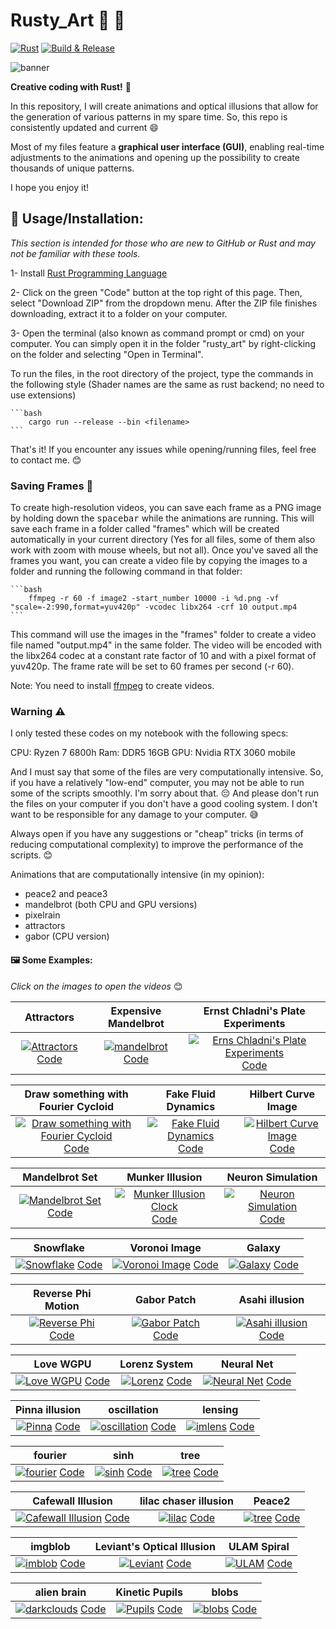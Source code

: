 #  Rusty_Art 🌈 🎨

[![Rust](https://github.com/altunenes/rusty_art/actions/workflows/rust.yml/badge.svg)](https://github.com/altunenes/rusty_art/actions/workflows/rust.yml)
[![Build & Release](https://github.com/altunenes/rusty_art/actions/workflows/release.yml/badge.svg)](https://github.com/altunenes/rusty_art/actions/workflows/release.yml)

![banner](https://github.com/altunenes/rusty_art/assets/54986652/c262d693-e7e6-48c1-b4a3-1ef07e4491dc)


**Creative coding with Rust!** 🦀


In this repository, I will create animations and optical illusions that allow for the generation of various patterns in my spare time. So, this repo is consistently updated and current 😄

Most of my files feature a **graphical user interface (GUI)**, enabling real-time adjustments to the animations and opening up the possibility to create thousands of unique patterns. 


I hope you enjoy it!


## 🚀 Usage/Installation:

*This section is intended for those who are new to GitHub or Rust and may not be familiar with these tools.*

1- Install [Rust Programming Language](https://www.rust-lang.org/tools/install)

2- Click on the green "Code" button at the top right of this page. Then, select "Download ZIP" from the dropdown menu. After the ZIP file finishes downloading, extract it to a folder on your computer.


3- Open the terminal (also known as command prompt or cmd) on your computer. You can simply open it in the folder "rusty_art" by right-clicking on the folder and selecting "Open in Terminal".


To run the files, in the root directory of the project, type the commands in the following style (Shader names are the same as rust backend; no need to use extensions)

    ```bash
        cargo run --release --bin <filename>
    ```

That's it! If you encounter any issues while opening/running files, feel free to contact me. 😊


### Saving Frames 📸

To create high-resolution videos, you can save each frame as a PNG image by holding down the <kbd>spacebar</kbd> while the animations are running. This will save each frame in a folder called "frames" which will be created automatically in your current directory (Yes for all files, some of them also work with zoom with mouse wheels, but not all).
Once you've saved all the frames you want, you can create a video file by copying the images to a folder and running the following command in that folder:

    
    ```bash
        ffmpeg -r 60 -f image2 -start_number 10000 -i %d.png -vf "scale=-2:990,format=yuv420p" -vcodec libx264 -crf 10 output.mp4
    ```

This command will use the images in the "frames" folder to create a video file named "output.mp4" in the same folder. The video will be encoded with the libx264 codec at a constant rate factor of 10 and with a pixel format of yuv420p. The frame rate will be set to 60 frames per second (-r 60).

Note: You need to install [ffmpeg](https://ffmpeg.org/) to create videos.


### Warning ⚠️

I only tested these codes on my notebook with the following specs:

CPU: Ryzen 7 6800h
Ram: DDR5 16GB
GPU: Nvidia RTX 3060 mobile

And I must say that some of the files are very computationally intensive. So, if you have a relatively "low-end" computer, you may not be able to run some of the scripts smoothly. I'm sorry about that. 😔 
And please don't run the files on your computer if you don't have a good cooling system. I don't want to be responsible for any damage to your computer. 😅

Always open if you have any suggestions or "cheap" tricks (in terms of reducing computational complexity) to improve the performance of the scripts. 😊

Animations that are computationally intensive (in my opinion):
- peace2 and peace3
- mandelbrot (both CPU and GPU versions)
- pixelrain
- attractors
- gabor (CPU version)

#### 🖼️ Some Examples:
_Click on the images to open the videos_ 😊

| Attractors | Expensive Mandelbrot | Ernst Chladni's Plate Experiments |
|:---:|:---:|:---:|
| [![Attractors](https://github.com/altunenes/rusty_art/assets/54986652/45c0a523-0785-4d7c-95d9-cdf2e57cd6b9)](https://user-images.githubusercontent.com/54986652/242607093-91bc7605-5223-4eae-a0dc-365e826c0792.mp4) [Code](https://github.com/altunenes/rusty_art/blob/master/src/attractors.rs)|[![mandelbrot](https://github.com/altunenes/rusty_art/assets/54986652/e8f10adc-4d78-48e5-8f43-33f23c7af205)](https://github.com/altunenes/rusty_art/assets/54986652/23711923-3b3f-4818-83c9-64f57d439e24) [Code](https://github.com/altunenes/rusty_art/blob/master/src/expmandelbrotgpu.rs)| [![Erns Chladni's Plate Experiments](https://github.com/altunenes/rusty_art/assets/54986652/6e21c757-ce8c-4205-a542-7d96f37ae73b)](https://github.com/altunenes/rusty_art/assets/54986652/286d5567-d6ac-47ec-8889-d4371173aa7f) [Code](https://github.com/altunenes/rusty_art/blob/master/src/chladniwgpu.rs) |


| Draw something with Fourier Cycloid | Fake Fluid Dynamics | Hilbert Curve Image |
|:---:|:---:|:---:|
| [![Draw something with Fourier Cycloid](https://github.com/altunenes/rusty_art/assets/54986652/0057ff1f-acfc-45c2-9f03-cae7cc6b9a3e)](https://github.com/altunenes/rusty_art/assets/54986652/562d988a-f8f6-438e-9619-42a1794d1534) [Code](https://github.com/altunenes/rusty_art/blob/master/src/dfft.rs) | [![Fake Fluid Dynamics](https://github.com/altunenes/rusty_art/assets/54986652/3e66dc73-2a90-4027-861c-7d9a50b3c6ee)](https://github.com/altunenes/rusty_art/assets/54986652/06298c66-5082-4d21-ba61-3ad1cc300d59) [Code](https://github.com/altunenes/rusty_art/blob/master/src/fluid.rs) | [![Hilbert Curve Image](https://github.com/altunenes/rusty_art/assets/54986652/3a4a4b5a-e5c0-4d9a-aa13-ed3745802bdd)](https://github.com/altunenes/rusty_art/assets/54986652/9cf62ec1-558f-4825-9e4a-e03a67936f18) [Code](https://github.com/altunenes/rusty_art/blob/master/src/hilbertimg.rs) |


| Mandelbrot Set | Munker Illusion | Neuron Simulation |
|:---:|:---:|:---:|
| [![Mandelbrot Set](https://github.com/altunenes/rusty_art/assets/54986652/cca2b542-d246-477b-9092-a70886048ea2)](https://github.com/altunenes/rusty_art/assets/54986652/1476cb32-2726-4706-a02d-ce4bbd4e7f6e) [Code](https://github.com/altunenes/rusty_art/blob/master/src/mandelbrotgpu.rs) | [![Munker Illusion Clock](https://github.com/altunenes/rusty_art/assets/54986652/30bfa484-1ba4-45a3-8978-405ea65a02bb)](https://github.com/altunenes/rusty_art/assets/54986652/13ee00e9-d4f6-4adc-afbc-21bb2085126f) [Code](https://github.com/altunenes/rusty_art/blob/master/src/munkerclock.rs) | [![Neuron Simulation](https://github.com/altunenes/rusty_art/assets/54986652/91c7aea2-182a-4938-9d75-0de6e7178f0e)](https://github.com/altunenes/rusty_art/assets/54986652/e3ad92dd-fead-4778-bf0a-16a882b0f3ff) [Code](https://github.com/altunenes/rusty_art/blob/master/src/neurons.rs) |


| Snowflake | Voronoi Image | Galaxy |
|:---:|:---:|:---:|
| [![Snowflake](https://github.com/altunenes/rusty_art/assets/54986652/67de1335-39d1-4317-9291-3e3a2a3514e6)](https://github.com/altunenes/rusty_art/assets/54986652/ede39f09-ab22-4106-8618-a81d660b4d93) [Code](https://github.com/altunenes/rusty_art/blob/master/src/snowflakewgpu.rs) | [![Voronoi Image](https://github.com/altunenes/rusty_art/assets/54986652/fefda7b1-4da1-4cba-bd55-ce58bad54469)](https://github.com/altunenes/rusty_art/assets/54986652/da40be23-8765-4a04-91a5-63b623332a79) [Code](https://github.com/altunenes/rusty_art/blob/master/src/voronoi.rs) | [![Galaxy](https://github.com/altunenes/rusty_art/assets/54986652/62a4ebee-e9f6-4c47-8e75-1d404f730a39)](https://github.com/altunenes/rusty_art/assets/54986652/248a4a9c-ccae-47cb-97fc-1bb7b25f2be2) [Code](https://github.com/altunenes/rusty_art/blob/master/src/galaxy.rs) |


| Reverse Phi Motion | Gabor Patch | Asahi illusion |
|:---:|:---:|:---:|
| [![Reverse Phi](https://github.com/altunenes/rusty_art/assets/54986652/1dd779e1-075a-400a-8dcc-f7b031d8b912)](https://github.com/altunenes/rusty_art/assets/54986652/b5ddb9e6-2504-4f26-9ca3-ad5227ea4bca) [Code](https://github.com/altunenes/rusty_art/blob/master/src/pdiamond.rs) | [![Gabor Patch](https://github.com/altunenes/rusty_art/assets/54986652/702b7a06-5a11-4728-8657-ec7d384302c6)](https://github.com/altunenes/rusty_art/assets/54986652/23b642e1-0321-43c5-bcb5-01b9ee6051c8) [Code](https://github.com/altunenes/rusty_art/blob/master/src/gaborwgpu.rs) | [![Asahi illusion](https://github.com/altunenes/rusty_art/assets/54986652/77ffb57f-d9ba-4ba0-b567-8bcb9cbd4dfa)](https://github.com/altunenes/rusty_art/assets/54986652/04b54dbf-f656-420b-8234-026589a82be3) [Code](https://github.com/altunenes/rusty_art/blob/master/src/asahi2.rs) |


| Love WGPU | Lorenz System | Neural Net |
|:---:|:---:|:---:|
| [![Love WGPU](https://github.com/altunenes/rusty_art/assets/54986652/777106a7-a621-433b-8f4b-641ad771fe0d)](https://github.com/altunenes/rusty_art/assets/54986652/3f357272-6c5e-4733-b047-2ec27ce12630) [Code](https://github.com/altunenes/rusty_art/blob/master/shaders/lovewgpu.wgsl) | [![Lorenz](https://github.com/altunenes/rusty_art/assets/54986652/beaf5d59-1847-4ae7-bc6b-0449d34bd20c)](https://github.com/altunenes/rusty_art/assets/54986652/37a44664-69c9-464f-86b0-a35cd9efeeca) [Code](https://github.com/altunenes/rusty_art/blob/master/src/lorenz.rs) | [![Neural Net](https://github.com/altunenes/rusty_art/assets/54986652/75743a83-8262-4fea-8b21-a11dd280b123)](https://github.com/altunenes/rusty_art/assets/54986652/9727b58f-9fca-416b-a61a-5fc4f3a82e27) [Code](https://github.com/altunenes/rusty_art/blob/master/src/neuralnet.rs) |


| Pinna illusion| oscillation | lensing |
|:---:|:---:|:---:|
| [![Pinna](https://github.com/altunenes/rusty_art/assets/54986652/e4413a32-b28f-47e2-9974-f21d12ab8340)](https://github.com/altunenes/rusty_art/assets/54986652/6d39f14e-9529-4cbe-9d82-5fb675437a43) [Code](https://github.com/altunenes/rusty_art/blob/master/src/pina.rs) | [![oscillation](https://github.com/altunenes/rusty_art/assets/54986652/e55c3013-30ed-4f02-bbbb-3d9a4a7b39d2)](https://github.com/altunenes/rusty_art/assets/54986652/47777e12-0c7d-4553-b3e4-fe2f54a38b8b) [Code](https://github.com/altunenes/rusty_art/blob/master/src/oscillation.rs) | [![imlens](https://github.com/altunenes/rusty_art/assets/54986652/ba40f8e3-78d2-410a-b569-6c231405a9c7)](https://github.com/altunenes/rusty_art/assets/54986652/03e7ef39-1b6f-4ed1-9c48-71b312db98a1) [Code](https://github.com/altunenes/rusty_art/blob/master/src/imlenswgpu.rs) |


| fourier | sinh | tree |
|:---:|:---:|:---:|
| [![fourier](https://github.com/altunenes/rusty_art/assets/54986652/c36d78a1-0e6d-4a20-b360-179011e2d5d2)](https://github.com/altunenes/rusty_art/assets/54986652/178d3512-3f04-4ec2-9b24-71a2fde02fbf) [Code](https://github.com/altunenes/rusty_art/blob/master/src/fourier.rs) | [![sinh](https://github.com/altunenes/rusty_art/assets/54986652/b29e196b-91bb-4211-8544-1a18655d8951)](https://github.com/altunenes/rusty_art/assets/54986652/7a3e27cc-34a1-41a3-865c-acc3167a5140) [Code](https://github.com/altunenes/rusty_art/blob/master/src/sinh.rs) | [![tree](https://github.com/altunenes/rusty_art/assets/54986652/2a201ed5-3047-4497-b3ec-2153e5ee23e1)](https://github.com/altunenes/rusty_art/assets/54986652/dabc1608-236d-4134-affe-136690952420) [Code](https://github.com/altunenes/rusty_art/blob/master/src/tree.rs) |


| Cafewall Illusion | lilac chaser illusion | Peace2 |
|:---:|:---:|:---:|
| [![Cafewall Illusion](https://github.com/altunenes/rusty_art/assets/54986652/cbd0f3d1-968e-4edc-b1d0-8a9623c58100)](https://user-images.githubusercontent.com/54986652/232924117-17765b32-5da4-4c57-88d5-cdc9eecc7ff4.mp4) [Code](https://github.com/altunenes/rusty_art/blob/master/src/cafe_wall.rs) | [![lilac](https://github.com/altunenes/rusty_art/assets/54986652/4271520d-fb43-4c75-b7ac-405c7ad04d9e)](https://github.com/altunenes/rusty_art/assets/54986652/34c9cb21-5092-462c-b717-65986d710932) [Code](https://github.com/altunenes/rusty_art/blob/master/src/lilac.rs) | [![tree](https://github.com/altunenes/rusty_art/assets/54986652/f576242b-3b95-4674-93a8-acd04dc229de)](https://github.com/altunenes/rusty_art/assets/54986652/ab3e7c33-38f0-4b55-96d2-5b51f8f51c59) [Code](https://github.com/altunenes/rusty_art/blob/master/src/peace2.rs) |

| imgblob | Leviant's Optical Illusion | ULAM Spiral |
|:---:|:---:|:---:|
| [![imblob](https://github.com/altunenes/rusty_art/assets/54986652/20a3a0e4-00e0-4696-a18b-87877e4e23f9)](https://github.com/altunenes/rusty_art/assets/54986652/0aeac456-0690-412a-8a18-9a060773f852) [Code](https://github.com/altunenes/rusty_art/blob/master/src/imgblob.rs) | [![Leviant](https://github.com/altunenes/rusty_art/assets/54986652/506ed04b-be7d-4cf1-aabe-c0c9f37aeacf)](https://github.com/altunenes/rusty_art/assets/54986652/55928138-40c6-4306-927a-5a3876d33fce) [Code](https://github.com/altunenes/rusty_art/blob/master/src/leviant.rs) | [![ULAM](https://github.com/altunenes/rusty_art/assets/54986652/9d35dd20-8283-4448-907b-371e36f07b57)](https://github.com/altunenes/rusty_art/assets/54986652/cdaa45ba-74ca-4e06-84c3-e688897985cd) [Code](https://github.com/altunenes/rusty_art/blob/master/src/ulam.rs) |


| alien brain | Kinetic Pupils | blobs |
|:---:|:---:|:---:|
| [![darkclouds](https://github.com/altunenes/rusty_art/assets/54986652/6317e070-7b44-4922-b6f0-f372ddc94fc9)](https://github.com/altunenes/rusty_art/assets/54986652/66504ad9-8bde-4c42-a0fd-793c0ac3ba36) [Code](https://github.com/altunenes/rusty_art/blob/master/src/darkclouds.rs) | [![Pupils](https://github.com/altunenes/rusty_art/assets/54986652/9040acc2-8916-4aa6-9674-cd966b3ac820)](https://github.com/altunenes/rusty_art/assets/54986652/3e78e9de-283c-44c2-ac6d-aeadf8787b4e) [Code](https://github.com/altunenes/rusty_art/blob/master/src/pupils.rs) | [![blobs](https://github.com/altunenes/rusty_art/assets/54986652/616c9ed5-31a5-494b-af01-7827999621f0)](https://github.com/altunenes/rusty_art/assets/54986652/cbd5a555-14a4-4945-bd34-66c16b79319b) [Code](https://github.com/altunenes/rusty_art/blob/master/src/blobs.rs) |









